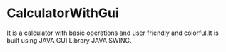 # CalculatorWithGui
It is a calculator with basic operations and user friendly and colorful.It is built using JAVA GUI Library JAVA SWING.
